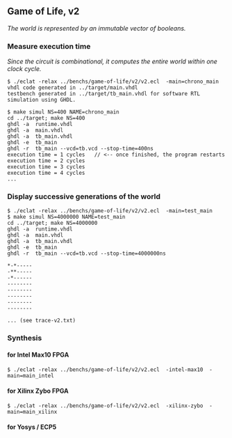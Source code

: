 ## Game of Life, v2

*The world is represented by an immutable vector of booleans.*

### Measure execution time

*Since the circuit is combinational, 
 it computes the entire world within one clock cycle.*

```
$ ./eclat -relax ../benchs/game-of-life/v2/v2.ecl  -main=chrono_main
vhdl code generated in ../target/main.vhdl 
testbench generated in ../target/tb_main.vhdl for software RTL simulation using GHDL.

$ make simul NS=400 NAME=chrono_main
cd ../target; make NS=400
ghdl -a  runtime.vhdl
ghdl -a  main.vhdl
ghdl -a  tb_main.vhdl
ghdl -e  tb_main
ghdl -r  tb_main --vcd=tb.vcd --stop-time=400ns
execution time = 1 cycles   // <-- once finished, the program restarts
execution time = 2 cycles 
execution time = 3 cycles 
execution time = 4 cycles
...
```

### Display successive generations of the world

```
$ ./eclat -relax ../benchs/game-of-life/v2/v2.ecl  -main=test_main
$ make simul NS=4000000 NAME=test_main
cd ../target; make NS=4000000
ghdl -a  runtime.vhdl
ghdl -a  main.vhdl
ghdl -a  tb_main.vhdl
ghdl -e  tb_main
ghdl -r  tb_main --vcd=tb.vcd --stop-time=4000000ns
 
*-*----- 
-**----- 
-*------ 
-------- 
-------- 
-------- 
-------- 
-------- 

... (see trace-v2.txt)
```

### Synthesis

#### for Intel Max10 FPGA

```
$ ./eclat -relax ../benchs/game-of-life/v2/v2.ecl  -intel-max10  -main=main_intel
```

#### for Xilinx Zybo FPGA

```
$ ./eclat -relax ../benchs/game-of-life/v2/v2.ecl  -xilinx-zybo  -main=main_xilinx
```

#### for Yosys / ECP5